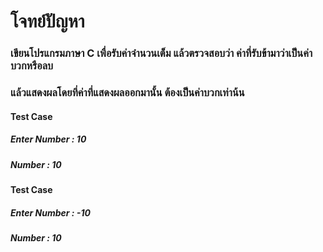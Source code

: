 # โจทย์ปัญหา
### เขียนโปรแกรมภาษา C เพื่อรับค่าจำนวนเต็ม แล้วตรวจสอบว่า ค่าที่รับข้ามาว่าเป็นค่าบวกหรือลบ 
### แล้วแสดงผลโดยที่ค่าที่แสดงผลออกมานั้น ต้องเป็นค่าบวกเท่าน้น

#### Test Case
##### Enter Number : 10
##### Number : 10

#### Test Case
##### Enter Number : -10
##### Number : 10
